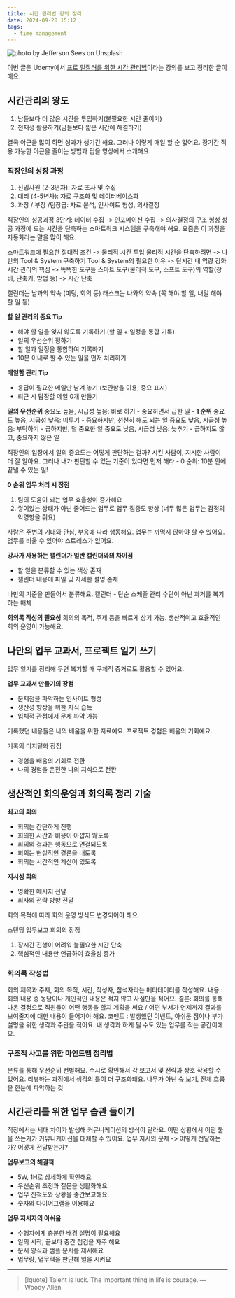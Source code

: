 ```yaml
---
title: 시간 관리법 강의 정리
date: 2024-09-28 15:12
tags:
  - time management
---
```


![photo by Jefferson Sees on Unsplash](https://images.unsplash.com/photo-1725462566758-2fd075a5f78f?crop=entropy&cs=srgb&fm=jpg&ixid=M3w2NDU1OTF8MHwxfHJhbmRvbXx8fHx8fHx8fDE3Mjc1MDM5NzB8&ixlib=rb-4.0.3&q=85&w=768&h=432)

이번 글은 Udemy에서 [프로 일잘러를 위한 시간 관리법](https://www.udemy.com/course/timemanagement_jihyunkim/)이라는 강의를 보고 정리한 글이에요.

## 시간관리의 왕도
1. 남들보다 더 많은 시간을 투입하기(불필요한 시간 줄이기)
2. 천재성 활용하기(남들보다 짧은 시간에 해결하기)

결국 야근을 많이 하면 성과가 생기긴 해요. 그러나 이렇게 매일 할 순 없어요. 장기간 적용 가능한 야근을 줄이는 방법과 팁을 영상에서 소개해요.
### 직장인의 성장 과정
1. 신입사원 (2-3년차): 자료 조사 및 수집
2. 대리 (4-5년차): 자료 구조화 및 데이터베이스화
3. 과장 / 부장 /팀장급: 자료 분석, 인사이트 형성, 의사결정

직장인의 성공과정 3단계: 데이터 수집 -> 인포메이션 수집 -> 의사결정의 구조 형성
성공 과정에 드는 시간을 단축하는 스마트워크 시스템을 구축해야 해요. 요즘은 이 과정을 자동화라는 말을 많이 해요.

스마트워크에 필요한 절대적 조건 -> 물리적 시간 투입
물리적 시간을 단축하려면 -> 나만의 Tool & System 구축하기
Tool & System의 필요한 이유 -> 단시간 내 역량 강화
시간 관리의 핵심 -> 똑똑한 도구들
스마트 도구(물리적 도구, 소프트 도구)의 역할(장비, 단축키, 방법 등) -> 시간 단축

캘린더는 남과의 약속 (미팅, 회의 등)
태스크는 나와의 약속 (꼭 해야 할 일, 내일 해야 할 일 등)

**할 일 관리의 중요 Tip**
- 해야 할 일을 잊지 않도록 기록하기 (할 일 + 일정을 통합 기록)
- 일의 우선순위 정하기
- 할 일과 일정을 통합하여 기록하기
- 10분 이내로 할 수 있는 일을 먼저 처리하기

**메일함 관리 Tip**
- 응답이 필요한 메일만 남겨 놓기 (보관함을 이용, 중요 표시)
- 퇴근 시 답장할 메일 0개 만들기

**일의 우선순위**
중요도 높음, 시급성 높음: 바로 하기 - 중요하면서 급한 일 - **1 순위**
중요도 높음, 시급성 낮음: 미루기 - 중요하지만, 천천히 해도 되는 일
중요도 낮음, 시급성 높음: 부탁하기 - 급하지만, 덜 중요한 일
중요도 낮음, 시급성 낮음: 늦추기 - 급하지도 않고, 중요하지 않은 일

직장인의 입장에서 일의 중요도는 어떻게 판단하는 걸까? 시킨 사람이, 지시한 사람이 더 잘 알아요.
그러나 내가 판단할 수 있는 기준이 있다면 먼저 해라 - 0 순위: 10분 안에 끝낼 수 있는 일!

**0 순위 업무 처리 시 장점**
1. 팀의 도움이 되는 업무 효율성이 증가해요
2. 쌓여있는 상태가 아닌 줄어드는 업무로 업무 집중도 향상 (너무 많은 업무는 감정의 악영향을 줘요)

사람은 주변의 기대와 관심, 부응에 따라 행동해요. 업무는 까먹지 않아야 할 수 있어요. 업무를 비울 수 있어야 스트레스가 없어요.

**강사가 사용하는 캘린더가 일반 캘린더와의 차이점**
- 할 일을 분류할 수 있는 색상 존재
- 캘린더 내용에 파일 및 자세한 설명 존재

나만의 기준을 만들어서 분류해요.
캘린더 - 단순 스케줄 관리 수단이 아닌 과거를 복기하는 매체

**회의록 작성의 필요성**
회의의 목적, 주제 등을 빠르게 상기 가능. 생산적이고 효율적인 회의 운영이 가능해요.
## 나만의 업무 교과서, 프로젝트 일기 쓰기
업무 일기를 정리해 두면 복기할 때 구체적 증거로도 활용할 수 있어요.

**업무 교과서 만들기의 장점**
- 문제점을 파악하는 인사이트 형성
- 생산성 향상을 위한 지식 습득
- 입체적 관점에서 문제 파악 가능

기록했던 내용들은 나의 배움을 위한 자료예요. 프로젝트 경험은 배움의 기회예요.

기록의 디지털화 장점
- 경험을 배움의 기회로 전환
- 나의 경험을 온전한 나의 지식으로 전환
## 생산적인 회의운영과 회의록 정리 기술
**최고의 회의**
- 회의는 간단하게 진행
- 회의한 시간과 비용이 아깝지 않도록
- 회의의 결과는 행동으로 연결되도록
- 회의는 현실적인 결론을 내도록
- 회의는 시간적인 계산이 있도록

**지시성 회의**
- 명확한 메시지 전달
- 회사의 전략 방향 전달

회의 목적에 따라 회의 운영 방식도 변경되어야 해요.

스탠딩 업무보고 회의의 장점
1. 장시간 진행이 어려워 불필요한 시간 단축
2. 핵심적인 내용만 언급하여 효율성 증가
### 회의록 작성법
회의 제목과 주제, 회의 목적, 시간, 작성자, 참석자라는 메타데이터를 작성해요.
내용 : 회의 내용 중 농담이나 개인적인 내용은 적지 않고 사실만을 적어요.
결론: 회의를 통해 나온 결정으로 직원들이 어떤 행동을 할지 계획을 써요 / 어떤 부서가 언제까지 결과를 보여줄지에 대한 내용이 들어가야 해요.
코멘트 : 발생했던 이벤트, 아쉬운 점이나 부가 설명을 위한 생각과 주관을 적어요. 내 생각과 하게 될 수도 있는 업무를 적는 공간이에요.

### 구조적 사고를 위한 마인드맵 정리법
분류를 통해 우선순위 선별해요. 수시로 확인해서 각 보고서 및 전략과 상호 작용할 수 있어요. 리뷰하는 과정에서 생각의 틀이 더 구조화돼요.
나무가 아닌 숲 보기, 전체 흐름을 한눈에 파악하는 것

## 시간관리를 위한 업무 습관 들이기
직장에서는 세대 차이가 발생해 커뮤니케이션의 방식이 달라요. 어떤 상황에서 어떤 툴을 쓰는가가 커뮤니케이션을 대체할 수 있어요.
업무 지시의 문제 -> 어떻게 전달하는가? 어떻게 전달받는가?

**업무보고의 해결책**
- 5W, 1H로 상세하게 확인해요
- 우선순위 조정과 질문을 생활화해요
- 업무 진척도와 상황을 중간보고해요
- 숫자와 다이어그램을 이용해요

**업무 지시자의 아쉬움**
- 수행자에게 충분한 배경 설명이 필요해요
- 일의 시작, 끝보다 중간 점검을 자주 해요
- 문서 양식과 샘플 문서를 제시해요
- 업무량, 업무력을 판단해 일을 시켜요

---

> [!quote] Talent is luck. The important thing in life is courage.
> — Woody Allen